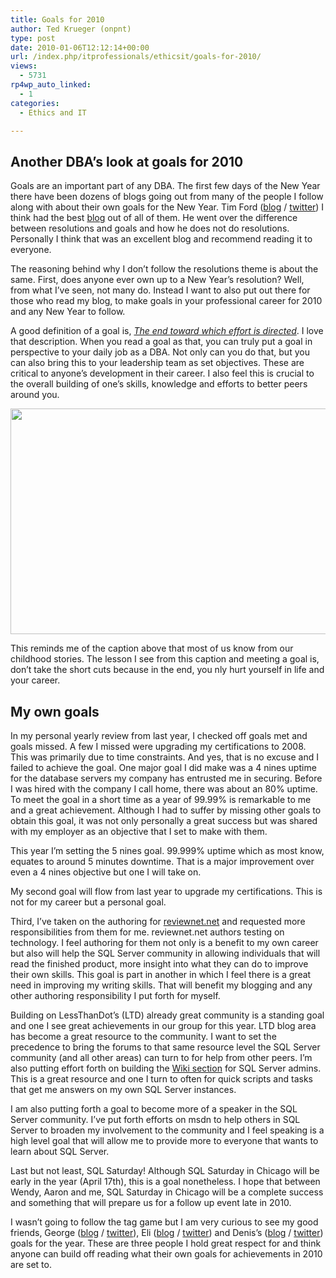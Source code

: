 ```yaml
---
title: Goals for 2010
author: Ted Krueger (onpnt)
type: post
date: 2010-01-06T12:12:14+00:00
url: /index.php/itprofessionals/ethicsit/goals-for-2010/
views:
  - 5731
rp4wp_auto_linked:
  - 1
categories:
  - Ethics and IT

---
```

## Another DBA&#8217;s look at goals for 2010

Goals are an important part of any DBA. The first few days of the New Year there have been dozens of blogs going out from many of the people I follow along with about their own goals for the New Year. Tim Ford ([blog][1] / [twitter][2]) I think had the best [blog][3] out of all of them. He went over the difference between resolutions and goals and how he does not do resolutions. Personally I think that was an excellent blog and recommend reading it to everyone. 

The reasoning behind why I don’t follow the resolutions theme is about the same. First, does anyone ever own up to a New Year’s resolution? Well, from what I’ve seen, not many do. Instead I want to also put out there for those who read my blog, to make goals in your professional career for 2010 and any New Year to follow.

A good definition of a goal is, _[The end toward which effort is directed][4]_. I love that description. When you read a goal as that, you can truly put a goal in perspective to your daily job as a DBA. Not only can you do that, but you can also bring this to your leadership team as set objectives. These are critical to anyone’s development in their career. I also feel this is crucial to the overall building of one’s skills, knowledge and efforts to better peers around you. 

<div class="image_block">
  <img src="/wp-content/uploads/blogs/ITProfessionals/goal.gif" alt="" title="" width="505" height="361" />
</div>

This reminds me of the caption above that most of us know from our childhood stories. The lesson I see from this caption and meeting a goal is, don’t take the short cuts because in the end, you nly hurt yourself in life and your career. 

## My own goals

In my personal yearly review from last year, I checked off goals met and goals missed. A few I missed were upgrading my certifications to 2008. This was primarily due to time constraints. And yes, that is no excuse and I failed to achieve the goal. One major goal I did make was a 4 nines uptime for the database servers my company has entrusted me in securing. Before I was hired with the company I call home, there was about an 80% uptime. To meet the goal in a short time as a year of 99.99% is remarkable to me and a great achievement. Although I had to suffer by missing other goals to obtain this goal, it was not only personally a great success but was shared with my employer as an objective that I set to make with them.

This year I’m setting the 5 nines goal. 99.999% uptime which as most know, equates to around 5 minutes downtime. That is a major improvement over even a 4 nines objective but one I will take on.
  
My second goal will flow from last year to upgrade my certifications. This is not for my career but a personal goal. 

Third, I’ve taken on the authoring for [reviewnet.net][5] and requested more responsibilities from them for me. reviewnet.net authors testing on technology. I feel authoring for them not only is a benefit to my own career but also will help the SQL Server community in allowing individuals that will read the finished product, more insight into what they can do to improve their own skills. This goal is part in another in which I feel there is a great need in improving my writing skills. That will benefit my blogging and any other authoring responsibility I put forth for myself. 

Building on LessThanDot’s (LTD) already great community is a standing goal and one I see great achievements in our group for this year. LTD blog area has become a great resource to the community. I want to set the precedence to bring the forums to that same resource level the SQL Server community (and all other areas) can turn to for help from other peers. I&#8217;m also putting effort forth on building the [Wiki section][6] for SQL Server admins. This is a great resource and one I turn to often for quick scripts and tasks that get me answers on my own SQL Server instances.

I am also putting forth a goal to become more of a speaker in the SQL Server community. I’ve put forth efforts on msdn to help others in SQL Server to broaden my involvement to the community and I feel speaking is a high level goal that will allow me to provide more to everyone that wants to learn about SQL Server.

Last but not least, SQL Saturday! Although SQL Saturday in Chicago will be early in the year (April 17th), this is a goal nonetheless. I hope that between Wendy, Aaron and me, SQL Saturday in Chicago will be a complete success and something that will prepare us for a follow up event late in 2010. 

I wasn’t going to follow the tag game but I am very curious to see my good friends, George ([blog][7] / [twitter][8]), Eli ([blog][9] / [twitter][10]) and Denis’s ([blog][11] / [twitter][12]) goals for the year. These are three people I hold great respect for and think anyone can build off reading what their own goals for achievements in 2010 are set to.

 [1]: http://thesqlagentman.com/
 [2]: http://twitter.com/sqlagentman
 [3]: http://thesqlagentman.com/2009/12/2010-resolutions-and-themeword/
 [4]: http://www.merriam-webster.com/dictionary/goal
 [5]: http://reviewnet.net/
 [6]: http://wiki.ltd.local/index.php/Category:Microsoft_SQL_Server_Admin
 [7]: /index.php/All/?disp=authdir&author=10
 [8]: http://twitter.com/gmmastros
 [9]: /index.php/All/?disp=authdir&author=9
 [10]: http://twitter.com/tarwn
 [11]: /index.php/All/?disp=authdir&author=4
 [12]: http://twitter.com/denisgobo